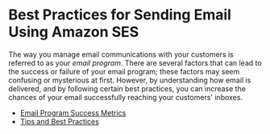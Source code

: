 # Best Practices for Sending Email Using Amazon SES<a name="best-practices"></a>

The way you manage email communications with your customers is referred to as your *email program*\. There are several factors that can lead to the success or failure of your email program; these factors may seem confusing or mysterious at first\. However, by understanding how email is delivered, and by following certain best practices, you can increase the chances of your email successfully reaching your customers' inboxes\.


+ [Email Program Success Metrics](success-metrics.md)
+ [Tips and Best Practices](tips-and-best-practices.md)
